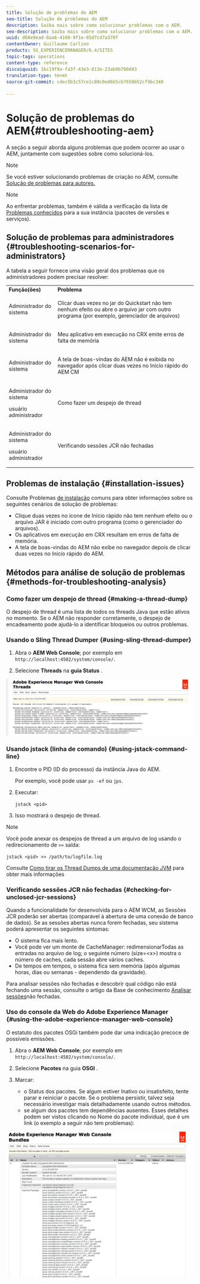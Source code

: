 ```yaml
---
title: Solução de problemas do AEM
seo-title: Solução de problemas do AEM
description: Saiba mais sobre como solucionar problemas com o AEM.
seo-description: Saiba mais sobre como solucionar problemas com o AEM.
uuid: d68e9ead-8aa6-4108-9f1e-85d7cd7a370f
contentOwner: Guillaume Carlino
products: SG_EXPERIENCEMANAGER/6.4/SITES
topic-tags: operations
content-type: reference
discoiquuid: 1bc19f9a-fa3f-43e3-813e-23ab0b708d43
translation-type: tm+mt
source-git-commit: cdec5b3c57ce1c80c0ed6b5cb7650b52cf9bc340

---
```



# Solução de problemas do AEM{#troubleshooting-aem}

A seção a seguir aborda alguns problemas que podem ocorrer ao usar o AEM, juntamente com sugestões sobre como solucioná-los.

>[!NOTE]
>
>Se você estiver solucionando problemas de criação no AEM, consulte [Solução de problemas para autores.](/help/sites-authoring/troubleshooting.md)

>[!NOTE]
>
>Ao enfrentar problemas, também é válida a verificação da lista de [Problemas conhecidos](/help/release-notes/known-issues.md) para a sua instância (pacotes de versões e serviços).

## Solução de problemas para administradores {#troubleshooting-scenarios-for-administrators}

A tabela a seguir fornece uma visão geral dos problemas que os administradores podem precisar resolver:

<table> 
 <tbody> 
  <tr> 
   <td><strong>Função(ões)</strong></td> 
   <td><strong>Problema </strong></td> 
  </tr> 
  <tr> 
   <td>Administrador do sistema</td> 
   <td><p>Clicar duas vezes no jar do Quickstart não tem nenhum efeito ou abre o arquivo jar com outro programa (por exemplo, gerenciador de arquivos)</p> </td> 
  </tr> 
  <tr> 
   <td><p>Administrador do sistema</p> </td> 
   <td><p>Meu aplicativo em execução no CRX emite erros de falta de memória</p> </td> 
  </tr> 
  <tr> 
   <td><p>Administrador do sistema</p> </td> 
   <td><p>A tela de boas-vindas do AEM não é exibida no navegador após clicar duas vezes no Início rápido do AEM CM</p> </td> 
  </tr> 
  <tr> 
   <td><p>Administrador do sistema</p> <p>usuário administrador</p> </td> 
   <td><p>Como fazer um despejo de thread</p> </td> 
  </tr> 
  <tr> 
   <td><p>Administrador do sistema</p> <p>usuário administrador</p> </td> 
   <td><p>Verificando sessões JCR não fechadas</p> </td> 
  </tr> 
 </tbody> 
</table>

## Problemas de instalação {#installation-issues}

Consulte Problemas [de instalação](/help/sites-deploying/troubleshooting.md#common-installation-issues) comuns para obter informações sobre os seguintes cenários de solução de problemas:

* Clique duas vezes no ícone de Início rápido não tem nenhum efeito ou o arquivo JAR é iniciado com outro programa (como o gerenciador do arquivos).
* Os aplicativos em execução em CRX resultam em erros de falta de memória.
* A tela de boas-vindas do AEM não exibe no navegador depois de clicar duas vezes no Início rápido do AEM.

## Métodos para análise de solução de problemas {#methods-for-troubleshooting-analysis}

### Como fazer um despejo de thread {#making-a-thread-dump}

O despejo de thread é uma lista de todos os threads Java que estão ativos no momento. Se o AEM não responder corretamente, o despejo de encadeamento pode ajudá-lo a identificar bloqueios ou outros problemas.

### Usando o Sling Thread Dumper {#using-sling-thread-dumper}

1. Abra o **AEM Web Console**; por exemplo em `http://localhost:4502/system/console/`.

1. Selecione **Threads** na **guia Status** .

![screen_shot_2012-02-13at43925pm](assets/screen_shot_2012-02-13at43925pm.png)

### Usando jstack (linha de comando) {#using-jstack-command-line}

1. Encontre o PID (ID do processo) da instância Java do AEM.

   Por exemplo, você pode usar `ps -ef` ou `jps`.

1. Executar:

   `jstack <pid>`

1. Isso mostrará o despejo de thread.

>[!NOTE]
>
>Você pode anexar os despejos de thread a um arquivo de log usando o redirecionamento de `>>` saída:
>
>`jstack <pid> >> /path/to/logfile.log`

Consulte [Como tirar os Thread Dumps de uma documentação JVM](https://helpx.adobe.com/cq/kb/TakeThreadDump.html) para obter mais informações

### Verificando sessões JCR não fechadas {#checking-for-unclosed-jcr-sessions}

Quando a funcionalidade for desenvolvida para o AEM WCM, as Sessões JCR poderão ser abertas (comparável à abertura de uma conexão de banco de dados). Se as sessões abertas nunca forem fechadas, seu sistema poderá apresentar os seguintes sintomas:

* O sistema fica mais lento.
* Você pode ver um monte de CacheManager: redimensionarTodas as entradas no arquivo de log; o seguinte número (size=&lt;x>) mostra o número de caches, cada sessão abre vários caches.
* De tempos em tempos, o sistema fica sem memória (após algumas horas, dias ou semanas - dependendo da gravidade).

Para analisar sessões não fechadas e descobrir qual código não está fechando uma sessão, consulte o artigo da Base de conhecimento [Analisar sessões](https://helpx.adobe.com/crx/kb/AnalyzeUnclosedSessions.html)não fechadas.

### Uso do console da Web do Adobe Experience Manager {#using-the-adobe-experience-manager-web-console}

O estatuto dos pacotes OSGi também pode dar uma indicação precoce de possíveis emissões.

1. Abra o **AEM Web Console**; por exemplo em `http://localhost:4502/system/console/`.

1. Selecione **Pacotes** na guia **OSGI** .

1. Marcar:

   * o Status dos pacotes. Se algum estiver Inativo ou insatisfeito, tente parar e reiniciar o pacote. Se o problema persistir, talvez seja necessário investigar mais detalhadamente usando outros métodos.
   * se algum dos pacotes tem dependências ausentes. Esses detalhes podem ser vistos clicando no Nome do pacote individual, que é um link (o exemplo a seguir não tem problemas):

![screen_shot_2012-02-13at44706pm](assets/screen_shot_2012-02-13at44706pm.png)


